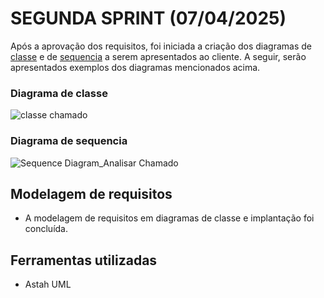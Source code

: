 # SEGUNDA SPRINT (07/04/2025)

Após a aprovação dos requisitos, foi iniciada a criação dos diagramas de [classe](https://github.com/ChristianFernandesLemos/Suporte-T-cnico/blob/main/Backlog/Diagramas/Classe%20chamados.asta) e de [sequencia](https://github.com/ChristianFernandesLemos/Suporte-T-cnico/blob/main/Backlog/Diagramas/Chamados%20Sequencia.asta) a serem apresentados ao cliente. A seguir, serão apresentados exemplos dos diagramas mencionados acima.

### Diagrama de classe 
![classe chamado](https://github.com/user-attachments/assets/9a3f3f35-f6dc-40e1-bacc-cb2d0da6618f)

### Diagrama de sequencia
![Sequence Diagram_Analisar Chamado](https://github.com/user-attachments/assets/3b03c032-d690-4665-9721-c4db6698c777)


## Modelagem de requisitos
* A modelagem de requisitos em diagramas de classe e implantação foi concluída.

## Ferramentas utilizadas
* Astah UML

